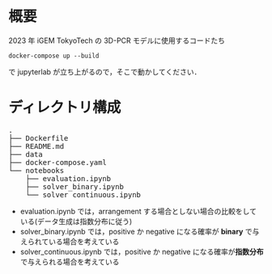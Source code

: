 # 概要
2023 年 iGEM TokyoTech の 3D-PCR モデルに使用するコードたち

```
docker-compose up --build
```
で jupyterlab が立ち上がるので，そこで動かしてください．

# ディレクトリ構成
<pre>
.
├── Dockerfile
├── README.md
├── data
├── docker-compose.yaml
└── notebooks
    ├── evaluation.ipynb
    ├── solver_binary.ipynb
    └── solver_continuous.ipynb
</pre>
- evaluation.ipynb では，arrangement する場合としない場合の比較をしている(データ生成は指数分布に従う)
- solver_binary.ipynb では，positive か negative になる確率が **binary** で与えられている場合を考えている
- solver_continuous.ipynb では，positive か negative になる確率が**指数分布**で与えられる場合を考えている